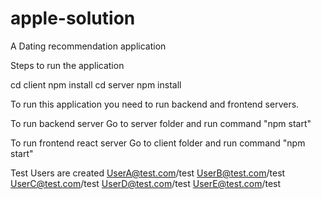 # apple-solution
A Dating recommendation application


Steps to run the application

cd client
npm install
cd server
npm install

To run this application you need to run backend and frontend servers.

To run backend server
Go to server folder and run command "npm start"

To run frontend react server
Go to client folder and run command "npm start"

Test Users are created
UserA@test.com/test
UserB@test.com/test
UserC@test.com/test
UserD@test.com/test
UserE@test.com/test
